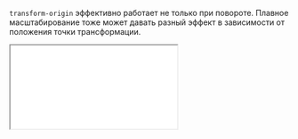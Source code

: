 `transform-origin` эффективно работает не только при повороте. Плавное масштабирование тоже может давать разный эффект в зависимости от положения точки трансформации.

<iframe title="Название — transform-origin — Дока" src="../demos/ezhkov-jOVzbgg/"></iframe>
